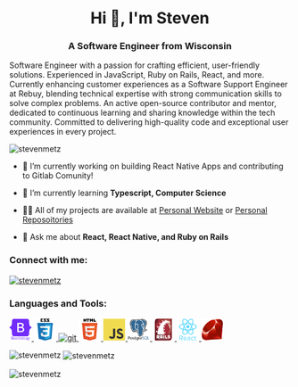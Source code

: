 <h1 align="center">Hi 👋, I'm Steven</h1>
<h3 align="center">A Software Engineer from Wisconsin</h3>
<p>Software Engineer with a passion for crafting efficient, user-friendly solutions. Experienced in JavaScript, Ruby on Rails, React, and more. Currently enhancing customer experiences as a Software Support Engineer at Rebuy, blending technical expertise with strong communication skills to solve complex problems. An active open-source contributor and mentor, dedicated to continuous learning and sharing knowledge within the tech community. Committed to delivering high-quality code and exceptional user experiences in every project.</p>
<p align="left"> <img src="https://komarev.com/ghpvc/?username=stevenmetz&label=Profile%20views&color=0e75b6&style=flat" alt="stevenmetz" /> </p>

- 🔭 I’m currently working on building React Native Apps and contributing to Gitlab Comunity!

- 🌱 I’m currently learning **Typescript, Computer Science**

- 👨‍💻 All of my projects are available at [Personal Website](http://stevenmetz.netlify.app) or [Personal Reposoitories](https://github.com/StevenMetz?tab=repositories)

- 💬 Ask me about **React, React Native, and Ruby on Rails**

<h3 align="left">Connect with me:</h3>
<p align="left">
<a href="https://linkedin.com/in/steven-metz" target="blank"><img align="center" src="https://raw.githubusercontent.com/rahuldkjain/github-profile-readme-generator/master/src/images/icons/Social/linked-in-alt.svg" alt="stevenmetz" height="30" width="40" /></a>
</p>

<h3 align="left">Languages and Tools:</h3>
<p align="left"> <a href="https://getbootstrap.com" target="_blank" rel="noreferrer"> <img src="https://raw.githubusercontent.com/devicons/devicon/master/icons/bootstrap/bootstrap-plain-wordmark.svg" alt="bootstrap" width="40" height="40"/> </a> <a href="https://www.w3schools.com/css/" target="_blank" rel="noreferrer"> <img src="https://raw.githubusercontent.com/devicons/devicon/master/icons/css3/css3-original-wordmark.svg" alt="css3" width="40" height="40"/> </a> <a href="https://git-scm.com/" target="_blank" rel="noreferrer"> <img src="https://www.vectorlogo.zone/logos/git-scm/git-scm-icon.svg" alt="git" width="40" height="40"/> </a> <a href="https://www.w3.org/html/" target="_blank" rel="noreferrer"> <img src="https://raw.githubusercontent.com/devicons/devicon/master/icons/html5/html5-original-wordmark.svg" alt="html5" width="40" height="40"/> </a> <a href="https://developer.mozilla.org/en-US/docs/Web/JavaScript" target="_blank" rel="noreferrer"> <img src="https://raw.githubusercontent.com/devicons/devicon/master/icons/javascript/javascript-original.svg" alt="javascript" width="40" height="40"/> </a> <a href="https://www.postgresql.org" target="_blank" rel="noreferrer"> <img src="https://raw.githubusercontent.com/devicons/devicon/master/icons/postgresql/postgresql-original-wordmark.svg" alt="postgresql" width="40" height="40"/> </a> <a href="https://rubyonrails.org" target="_blank" rel="noreferrer"> <img src="https://raw.githubusercontent.com/devicons/devicon/master/icons/rails/rails-original-wordmark.svg" alt="rails" width="40" height="40"/> </a> <a href="https://reactjs.org/" target="_blank" rel="noreferrer"> <img src="https://raw.githubusercontent.com/devicons/devicon/master/icons/react/react-original-wordmark.svg" alt="react" width="40" height="40"/> </a> <a href="https://www.ruby-lang.org/en/" target="_blank" rel="noreferrer"> <img src="https://raw.githubusercontent.com/devicons/devicon/master/icons/ruby/ruby-original.svg" alt="ruby" width="40" height="40"/> </a> </p>

<p><img align="left" src="https://github-readme-stats.vercel.app/api/top-langs?username=stevenmetz&show_icons=true&locale=en&layout=compact" alt="stevenmetz" /></p>

<p>&nbsp;<img align="center" src="https://github-readme-stats.vercel.app/api?username=stevenmetz&show_icons=true&locale=en" alt="stevenmetz" /></p>

<p><img align="center" src="https://github-readme-streak-stats.herokuapp.com/?user=stevenmetz&" alt="stevenmetz" /></p>









